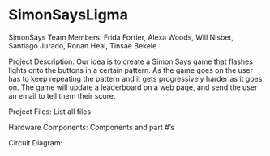 # SimonSaysLigma
SimonSays
Team Members: Frida Fortier, Alexa Woods, Will Nisbet, Santiago Jurado, Ronan Heal, Tinsae Bekele

Project Description: 
Our idea is to create a Simon Says game that flashes lights onto the buttons in a certain pattern. As the game goes on the user has to keep repeating the pattern and it gets progressively harder as it goes on. The game will update a leaderboard on a web page, and send the user an email to tell them their score.

Project Files:
List all files

Hardware Components:
Components and part #’s

Circuit Diagram:

